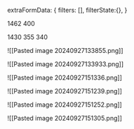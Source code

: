extraFormData: {
filters: [],
filterState:{},
}

1462 400

1430
355
340


![[Pasted image 20240927133855.png]]

![[Pasted image 20240927133933.png]]


![[Pasted image 20240927151336.png]]

![[Pasted image 20240927151239.png]]

![[Pasted image 20240927151252.png]]

![[Pasted image 20240927151305.png]]
